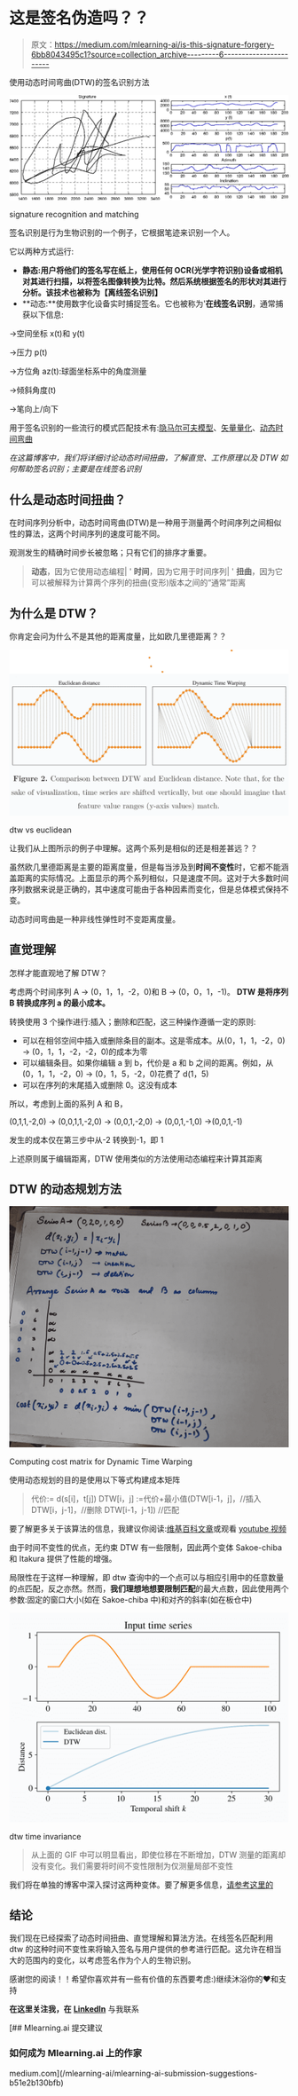 # 这是签名伪造吗？？

> 原文：<https://medium.com/mlearning-ai/is-this-signature-forgery-6bb8043495c1?source=collection_archive---------6----------------------->

使用动态时间弯曲(DTW)的签名识别方法

![](img/930b15a2337cea2d63eb852ea6cfe10c.png)

signature recognition and matching

签名识别是行为生物识别的一个例子，它根据笔迹来识别一个人。

它以两种方式运行:

*   **静态:**用户将他们的签名写在纸上，使用任何 OCR(光学字符识别)设备或相机对其进行扫描，以将签名图像转换为比特。然后系统根据签名的形状对其进行分析。该技术也被称为**【离线签名识别】**
*   **动态:**使用数字化设备实时捕捉签名。它也被称为'**在线签名识别**，通常捕获以下信息:

→空间坐标 x(t)和 y(t)

→压力 p(t)

→方位角 az(t):球面坐标系中的角度测量

→倾斜角度(t)

→笔向上/向下

用于签名识别的一些流行的模式匹配技术有:[隐马尔可夫模型](https://en.wikipedia.org/wiki/Hidden_Markov_model)、[矢量量化](https://en.wikipedia.org/wiki/Vector_quantization)、[动态时间弯曲](https://en.wikipedia.org/wiki/Dynamic_time_warping#Warping_properties)

*在这篇博客中，我们将详细讨论动态时间扭曲，了解直觉、工作原理以及 DTW 如何帮助签名识别；主要是在线签名识别*

## 什么是动态时间扭曲？

在时间序列分析中，动态时间弯曲(DTW)是一种用于测量两个时间序列之间相似性的算法，这两个时间序列的速度可能不同。

观测发生的精确时间步长被忽略；只有它们的排序才重要。

> **动态**，因为它使用动态编程| ' **时间**，因为它用于时间序列| ' **扭曲**，因为它可以被解释为计算两个序列的扭曲(变形)版本之间的“通常”距离

## 为什么是 DTW？

你肯定会问为什么不是其他的距离度量，比如欧几里德距离？？

![](img/7a7e505351aece5f40f87a534fbddf71.png)

dtw vs euclidean

让我们从上图所示的例子中理解。这两个系列是相似的还是相差甚远？？

虽然欧几里德距离是主要的距离度量，但是每当涉及到**时间不变性**时，它都不能涵盖距离的实际情况。上面显示的两个系列相似，只是速度不同。这对于大多数时间序列数据来说是正确的，其中速度可能由于各种因素而变化，但是总体模式保持不变。

动态时间弯曲是一种非线性弹性时不变距离度量。

## 直觉理解

怎样才能直观地了解 DTW？

考虑两个时间序列 A -> (0，1，1，-2，0)和 B -> (0，0，1，-1)。 **DTW 是将序列 B 转换成序列 a 的最小成本。**

转换使用 3 个操作进行:插入；删除和匹配，这三种操作遵循一定的原则:

*   可以在相邻空间中插入或删除条目的副本。这是零成本。从(0，1，1，-2，0) → (0，1，1，-2，-2，0)的成本为零
*   可以编辑条目。如果你编辑 a 到 b，代价是 a 和 b 之间的距离。例如，从(0，1，1，-2，0) → (0，1，5，-2，0)花费了 d(1，5)
*   可以在序列的末尾插入或删除 0。这没有成本

所以，考虑到上面的系列 A 和 B，

(0,1,1,-2,0) → (0,0,1,1,-2,0) → (0,0,1,-2,0) → (0,0,1,-1,0) →(0,0,1,-1)

发生的成本仅在第三步中从-2 转换到-1，即 1

上述原则属于编辑距离，DTW 使用类似的方法使用动态编程来计算其距离

## DTW 的动态规划方法

![](img/c0364ced1bbcc2ea291dc95429b0d2ca.png)

Computing cost matrix for Dynamic Time Warping

使用动态规划的目的是使用以下等式构建成本矩阵

> 代价:= d(s[i]，t[j])
> DTW[i，j] :=代价+最小值(DTW[i-1，j]，//插入
> DTW[i，j-1]，//删除
> DTW[i-1，j-1]) //匹配

要了解更多关于该算法的信息，我建议你阅读:[维基百科文章](https://en.wikipedia.org/wiki/Dynamic_time_warping)或观看 [youtube 视频](https://youtu.be/ro_UKUtXwNI)

由于时间不变性的优点，无约束 DTW 有一些限制，因此两个变体 Sakoe-chiba 和 Itakura 提供了性能的增强。

局限性在于这样一种理解，即 dtw 查询中的一个点可以与相应引用中的任意数量的点匹配，反之亦然。然而，**我们理想地想要限制匹配**的最大点数，因此使用两个参数:固定的窗口大小(如在 Sakoe-chiba 中)和对齐的斜率(如在板仓中)

![](img/42c2ebad677996e8a2aeb41c9609e27a.png)

dtw time invariance

> 从上面的 GIF 中可以明显看出，即使位移在不断增加，DTW 测量的距离却没有变化。我们需要将时间不变性限制为仅测量局部不变性

我们将在单独的博客中深入探讨这两种变体。要了解更多信息，[请参考这里的](https://perun.pmf.uns.ac.rs/radovanovic/publications/2019-inista-dtw.pdf)

## 结论

我们现在已经探索了动态时间扭曲、直觉理解和算法方法。在线签名匹配利用 dtw 的这种时间不变性来将输入签名与用户提供的参考进行匹配。这允许在相当大的范围内的变化，以考虑签名作为个人的生物识别。

感谢您的阅读！！希望你喜欢并有一些有价值的东西要考虑:)继续沐浴你的❤和支持

**在这里关注我，在** [**LinkedIn**](https://www.linkedin.com/in/sourav-agarwal-saag/) 与我联系

[](/mlearning-ai/mlearning-ai-submission-suggestions-b51e2b130bfb) [## Mlearning.ai 提交建议

### 如何成为 Mlearning.ai 上的作家

medium.com](/mlearning-ai/mlearning-ai-submission-suggestions-b51e2b130bfb)